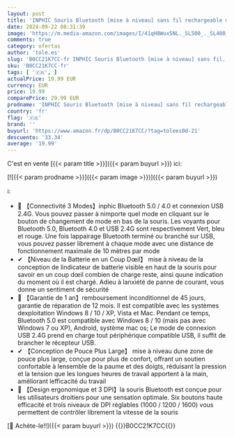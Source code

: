 ```yaml
---
layout: post
title: 'INPHIC Souris Bluetooth [mise à niveau] sans fil rechargeable multi-appareils silencieuse  Tri-mode : BT 5.0/4.0+2.4G   souris ergonomique portable 1600DPI pour ordinateur portable  PC  Mac '
date: 2024-09-22 08:31:39
image: 'https://m.media-amazon.com/images/I/41qH8Wux5NL._SL500_._SL400_.jpg'
comments: true
category: ofertas
author: 'tole.es'
slug: 'B0CC21K7CC-fr INPHIC Souris Bluetooth [mise à niveau] sans fil...'
sku: 'B0CC21K7CC-fr'
tags: [ '🇫🇷', ]
actualPrice: 19.99 EUR
currency: EUR
price: 19.99
comparePrice: 29.99 EUR
prodname: 'INPHIC Souris Bluetooth [mise à niveau] sans fil rechargeable multi-appareils silencieuse  Tri-mode : BT 5.0/4.0+2.4G   souris ergonomique portable 1600DPI pour ordinateur portable  PC  Mac '
country: 'fr'
flag: '🇫🇷'
brand: ''
buyurl: 'https://www.amazon.fr/dp/B0CC21K7CC/?tag=tolees0d-21'
descuento: '33.34'
average: '19.99'
---
```


C'est en vente [{{< param title >}}]({{< param buyurl >}}) ici:

[![{{< param prodname >}}]({{< param image >}})]({{< param buyurl >}})

ℹ️:

- 💯 【Connectivité 3 Modes】inphic Bluetooth 5.0 / 4.0 et connexion USB 2.4G. Vous pouvez passer à nimporte quel mode en cliquant sur le bouton de changement de mode en bas de la souris. Les voyants pour Bluetooth 5.0, Bluetooth 4.0 et USB 2.4G sont respectivement Vert, bleu et rouge. Une fois lappairage Bluetooth terminé ou branché sur USB, vous pouvez passer librement à chaque mode avec une distance de fonctionnement maximale de 10 mètres par mode
- ✔ 【Niveau de la Batterie en un Coup Dœil】 mise à niveau de la conception de lindicateur de batterie visible en haut de la souris pour savoir en un coup dœil combien de charge reste, ainsi quune indication du moment où il est chargé. Adieu à lanxiété de panne de courant, vous donne un sentiment de sécurité
- 🤞 【Garantie de 1 an】remboursement inconditionnel de 45 jours, garantie de réparation de 12 mois. Il est compatible avec les systèmes dexploitation Windows 8 / 10 / XP, Vista et Mac. Pendant ce temps, Bluetooth 5.0 est compatible avec Windows 8 / 10 (mais pas avec Windows 7 ou XP), Android, système mac os; Le mode de connexion USB 2.4G prend en charge tout périphérique compatible USB, il suffit de brancher le récepteur USB.
- ✔ 【Conception de Pouce Plus Large】 mise à niveau dune zone de pouce plus large, conçue pour plus de confort, offrant un soutien confortable à lensemble de la paume et des doigts, réduisant la pression et la tension que les longues heures de travail apportent à la main, améliorant lefficacité du travail
- 🙌 【Design ergonomique et 3 DPI】la souris Bluetooth est conçue pour les utilisateurs droitiers pour une sensation optimale. Six boutons haute efficacité et trois niveaux de DPI réglables (1000 / 1200 / 1600) vous permettent de contrôler librement la vitesse de la souris

[🛒 Achète-le!!]({{< param buyurl >}})
{{<world>}}B0CC21K7CC{{</world>}}
